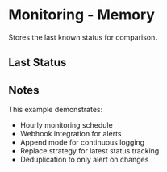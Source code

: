 # Monitoring - Memory

Stores the last known status for comparison.

## Last Status

<!-- Will be replaced with latest health check -->

## Notes

This example demonstrates:
- Hourly monitoring schedule
- Webhook integration for alerts
- Append mode for continuous logging
- Replace strategy for latest status tracking
- Deduplication to only alert on changes
